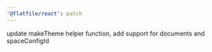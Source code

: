```yaml
---
'@flatfile/react': patch
---
```


update makeTheme helper function, add support for documents and spaceConfigId
